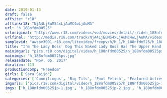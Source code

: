 ```yaml
---
date: 2019-01-13
draft: false
affsite: "r18"
afflinkr18: "NjA4LjEuMS4xLjAuMC4wLjAuMA"
url: "h_188nfdm00525"
urloriginal: "http://www.r18.com/videos/vod/movies/detail/-/id=h_188nfdm00525"
urlfinal: "http://media.r18.com/track/NjA4LjEuMS4xLjAuMC4wLjAuMA/videos/vod/movies/detail/-/id=h_188nfdm00525"
samplevid: "awspv3001.r18.com/litevideo/freepv/h/h_1/h_188nfdm525/h_188nfdm525_dmb_w.mp4"
title: "I'm The Lady Boss' Dog This Naked Lady Boss Has The Upper Hand On Her Employees And Vendors, And Is Always Forcing Them To Lick Her Pussy Sara Saijo"
mainimgurl: "pics.r18.com/digital/video/h_188nfdm00525/h_188nfdm00525ps.jpg"
mainimgs: "h_188nfdm00525ps.jpg"
releasedate: "Nov. 05, 2017"
duration: 113
productioncomp: "Freedom"
girls: ['Sara Saijo']
categories: ['Cunnilingus', 'Big Tits', 'Foot Fetish', 'Featured Actress', 'Face Sitting', 'Masochist Man', 'Hi-Def']
imgurls: ['pics.r18.com/digital/video/h_188nfdm00525/h_188nfdm00525jp-1.jpg', 'pics.r18.com/digital/video/h_188nfdm00525/h_188nfdm00525jp-2.jpg', 'pics.r18.com/digital/video/h_188nfdm00525/h_188nfdm00525jp-3.jpg', 'pics.r18.com/digital/video/h_188nfdm00525/h_188nfdm00525jp-4.jpg', 'pics.r18.com/digital/video/h_188nfdm00525/h_188nfdm00525jp-5.jpg', 'pics.r18.com/digital/video/h_188nfdm00525/h_188nfdm00525jp-6.jpg', 'pics.r18.com/digital/video/h_188nfdm00525/h_188nfdm00525jp-7.jpg', 'pics.r18.com/digital/video/h_188nfdm00525/h_188nfdm00525jp-8.jpg', 'pics.r18.com/digital/video/h_188nfdm00525/h_188nfdm00525jp-9.jpg', 'pics.r18.com/digital/video/h_188nfdm00525/h_188nfdm00525jp-10.jpg', 'pics.r18.com/digital/video/h_188nfdm00525/h_188nfdm00525jp-11.jpg', 'pics.r18.com/digital/video/h_188nfdm00525/h_188nfdm00525jp-12.jpg', 'pics.r18.com/digital/video/h_188nfdm00525/h_188nfdm00525jp-13.jpg', 'pics.r18.com/digital/video/h_188nfdm00525/h_188nfdm00525jp-14.jpg', 'pics.r18.com/digital/video/h_188nfdm00525/h_188nfdm00525jp-15.jpg', 'pics.r18.com/digital/video/h_188nfdm00525/h_188nfdm00525jp-16.jpg', 'pics.r18.com/digital/video/h_188nfdm00525/h_188nfdm00525jp-17.jpg', 'pics.r18.com/digital/video/h_188nfdm00525/h_188nfdm00525jp-18.jpg', 'pics.r18.com/digital/video/h_188nfdm00525/h_188nfdm00525jp-19.jpg', 'pics.r18.com/digital/video/h_188nfdm00525/h_188nfdm00525jp-20.jpg']
imgs: ['h_188nfdm00525jp-1.jpg', 'h_188nfdm00525jp-2.jpg', 'h_188nfdm00525jp-3.jpg', 'h_188nfdm00525jp-4.jpg', 'h_188nfdm00525jp-5.jpg', 'h_188nfdm00525jp-6.jpg', 'h_188nfdm00525jp-7.jpg', 'h_188nfdm00525jp-8.jpg', 'h_188nfdm00525jp-9.jpg', 'h_188nfdm00525jp-10.jpg', 'h_188nfdm00525jp-11.jpg', 'h_188nfdm00525jp-12.jpg', 'h_188nfdm00525jp-13.jpg', 'h_188nfdm00525jp-14.jpg', 'h_188nfdm00525jp-15.jpg', 'h_188nfdm00525jp-16.jpg', 'h_188nfdm00525jp-17.jpg', 'h_188nfdm00525jp-18.jpg', 'h_188nfdm00525jp-19.jpg', 'h_188nfdm00525jp-20.jpg']
---
```


